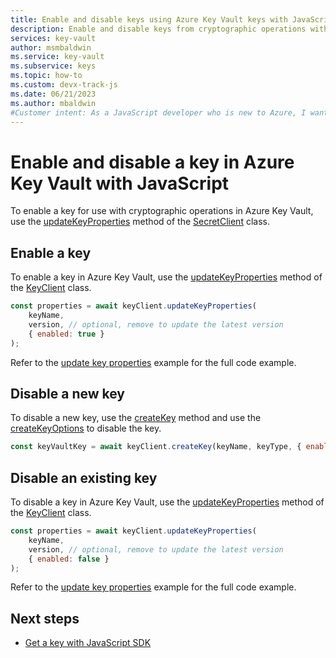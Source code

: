 ```yaml
---
title: Enable and disable keys using Azure Key Vault keys with JavaScript
description: Enable and disable keys from cryptographic operations with keys in JavaScript. 
services: key-vault
author: msmbaldwin
ms.service: key-vault
ms.subservice: keys
ms.topic: how-to
ms.custom: devx-track-js
ms.date: 06/21/2023
ms.author: mbaldwin
#Customer intent: As a JavaScript developer who is new to Azure, I want to enable and disable cryptographic operations using a key to the Key Vault with the SDK.
---
```


# Enable and disable a key in Azure Key Vault with JavaScript

To enable a key for use with cryptographic operations in Azure Key Vault, use the [updateKeyProperties](https://learn.microsoft.com/en-us/javascript/api/@azure/keyvault-keys/keyclient?view=azure-node-latest#@azure-keyvault-keys-keyclient-updatekeyproperties) method of the [SecretClient](/javascript/api/@azure/keyvault-secrets/secretclient) class. 

## Enable a key

To enable a key in Azure Key Vault, use the [updateKeyProperties](/javascript/api/@azure/keyvault-keys/keyclient#@azure-keyvault-keys-keyclient-updatekeyproperties) method of the [KeyClient](/javascript/api/@azure/keyvault-keys/keyclient) class. 

```javascript
const properties = await keyClient.updateKeyProperties(
    keyName,
    version, // optional, remove to update the latest version
    { enabled: true }
);
```

Refer to the [update key properties](javascript-developer-guide-create-update-rotate-key.md#update-key-properties) example for the full code example.

## Disable a new key

To disable a new key, use the [createKey](javascript-developer-guide-create-update-rotate-key.md#create-a-key-with-a-rotation-policy) method and use the [createKeyOptions](/javascript/api/%40azure/keyvault-keys/createkeyoptions) to disable the key. 

```javascript
const keyVaultKey = await keyClient.createKey(keyName, keyType, { enabled: false });
```

## Disable an existing key

To disable a key in Azure Key Vault, use the [updateKeyProperties](/javascript/api/@azure/keyvault-keys/keyclient#@azure-keyvault-keys-keyclient-updatekeyproperties) method of the [KeyClient](/javascript/api/@azure/keyvault-keys/keyclient) class. 

```javascript
const properties = await keyClient.updateKeyProperties(
    keyName,
    version, // optional, remove to update the latest version
    { enabled: false }
);
```

Refer to the [update key properties](javascript-developer-guide-create-update-rotate-key.md#update-key-properties) example for the full code example.

## Next steps

* [Get a key with JavaScript SDK](javascript-developer-guide-get-key.md)